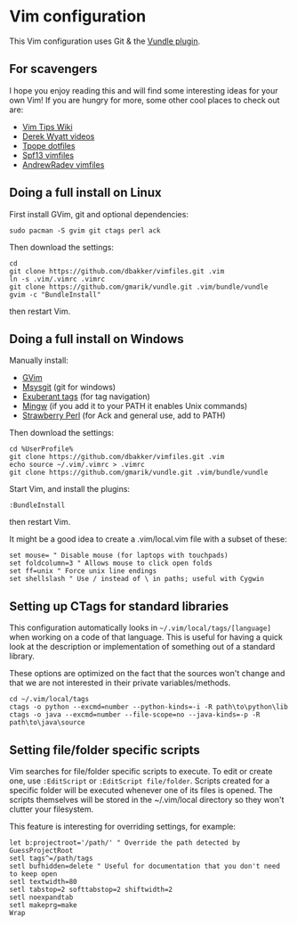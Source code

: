 # Vim configuration

This Vim configuration uses Git & the [Vundle plugin](https://github.com/gmarik/vundle).

## For scavengers

I hope you enjoy reading this and will find some interesting ideas for your own
Vim! If you are hungry for more, some other cool places to check out are:

  * [Vim Tips Wiki](http://vim.wikia.com/wiki/Vim_Tips_Wiki)
  * [Derek Wyatt videos](http://guessurl.appspot.com/?q=derek+wyatt+advanced+videos)
  * [Tpope dotfiles](https://github.com/tpope/tpope)
  * [Spf13 vimfiles](https://github.com/spf13/spf13-vim/)
  * [AndrewRadev vimfiles](https://github.com/AndrewRadev/Vimfiles)

## Doing a full install on Linux

First install GVim, git and optional dependencies:

    sudo pacman -S gvim git ctags perl ack

Then download the settings:

    cd
    git clone https://github.com/dbakker/vimfiles.git .vim
    ln -s .vim/.vimrc .vimrc
    git clone https://github.com/gmarik/vundle.git .vim/bundle/vundle
    gvim -c "BundleInstall"

then restart Vim.

## Doing a full install on Windows

Manually install:

  * [GVim](http://guessurl.appspot.com/?q=download+gvim)
  * [Msysgit](http://guessurl.appspot.com/?q=download+msysgit) (git for windows)
  * [Exuberant tags](http://guessurl.appspot.com/?q=download+exuberant+tags) (for tag navigation)
  * [Mingw](http://guessurl.appspot.com/?q=download+mingw) (if you add it to your PATH it enables Unix commands)
  * [Strawberry Perl](http://strawberryperl.com/) (for Ack and general use, add to PATH)

Then download the settings:

    cd %UserProfile%
    git clone https://github.com/dbakker/vimfiles.git .vim
    echo source ~/.vim/.vimrc > .vimrc
    git clone https://github.com/gmarik/vundle.git .vim/bundle/vundle

Start Vim, and install the plugins:

    :BundleInstall

then restart Vim.

It might be a good idea to create a .vim/local.vim file with a subset of these:

    set mouse= " Disable mouse (for laptops with touchpads)
    set foldcolumn=3 " Allows mouse to click open folds
    set ff=unix " Force unix line endings
    set shellslash " Use / instead of \ in paths; useful with Cygwin

## Setting up CTags for standard libraries
This configuration automatically looks in `~/.vim/local/tags/[language]` when
working on a code of that language. This is useful for having a quick look
at the description or implementation of something out of a standard library.

These options are optimized on the fact that the sources won't change and that
we are not interested in their private variables/methods.

    cd ~/.vim/local/tags
    ctags -o python --excmd=number --python-kinds=-i -R path\to\python\lib
    ctags -o java --excmd=number --file-scope=no --java-kinds=-p -R path\to\java\source

## Setting file/folder specific scripts
Vim searches for file/folder specific scripts to execute. To edit or create one, use
`:EditScript` or `:EditScript file/folder`. Scripts created for a specific folder will
be executed whenever one of its files is opened. The scripts themselves will be
stored in the ~/.vim/local directory so they won't clutter your filesystem.

This feature is interesting for overriding settings, for example:

    let b:projectroot='/path/' " Override the path detected by GuessProjectRoot
    setl tags^=/path/tags
    setl bufhidden=delete " Useful for documentation that you don't need to keep open
    setl textwidth=80
    setl tabstop=2 softtabstop=2 shiftwidth=2
    setl noexpandtab
    setl makeprg=make
    Wrap

